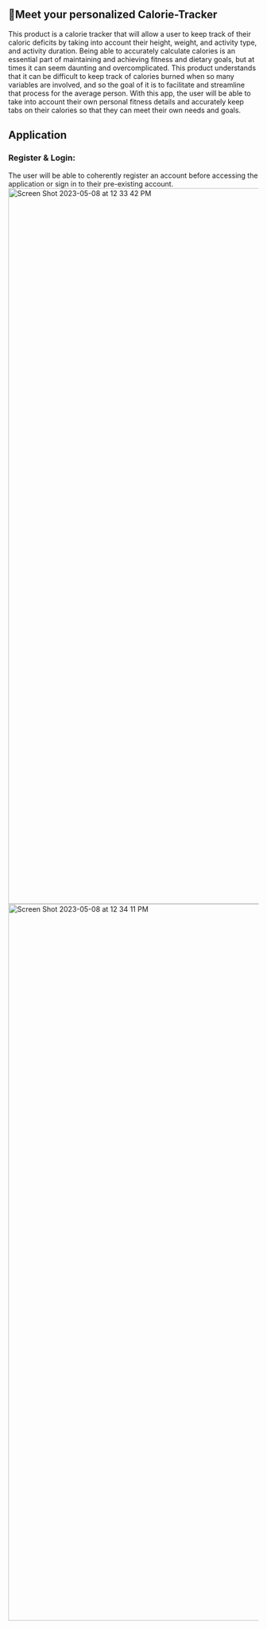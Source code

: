 ## 👋Meet your personalized Calorie-Tracker
This product is a calorie tracker that will allow a user to keep track of their caloric deficits by taking into account their height, weight, and activity type, and activity duration. Being able to accurately calculate calories is an essential part of maintaining and achieving fitness and dietary goals, but at times it can seem daunting and overcomplicated. This product understands that it can be difficult to keep track of calories burned when so many variables are involved, and so the goal of it is to facilitate and streamline that process for the average person. With this app, the user will be able to take into account their own personal fitness details and accurately keep tabs on their calories so that they can meet their own needs and goals. 

## Application

### Register & Login: 
The user will be able to coherently register an account before accessing the application or sign in to their pre-existing account.
<img width="1437" alt="Screen Shot 2023-05-08 at 12 33 42 PM" src="https://user-images.githubusercontent.com/77303646/236879758-aacfdc01-e768-46cb-95d4-e7481f88ad76.png">
<img width="1439" alt="Screen Shot 2023-05-08 at 12 34 11 PM" src="https://user-images.githubusercontent.com/77303646/236879798-289626ae-d908-4f37-8eeb-64c95909e53c.png">


